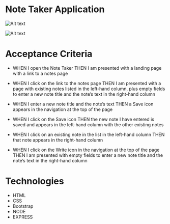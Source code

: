 # Note Taker Application 

![Alt text](https://file%2B.vscode-resource.vscode-cdn.net/Users/soliditize/Desktop/noteTaker%202/Develop/images/Screenshot%202022-12-02%20at%2011.39.26%20PM.png?version%3D1670053437637)


![Alt text](https://file%2B.vscode-resource.vscode-cdn.net/Users/soliditize/Desktop/noteTaker%202/Develop/images/Screenshot%202022-12-02%20at%2011.40.43%20PM.png?version%3D1670053454970)

# Acceptance Criteria 

* WHEN I open the Note Taker THEN I am presented with a landing page with a link to a notes page

* WHEN I click on the link to the notes page THEN I am presented with a page with existing notes listed in the left-hand column, plus empty fields to enter a new note title and the note’s text in the right-hand column

* WHEN I enter a new note title and the note’s text THEN a Save icon appears in the navigation at the top of the page

* WHEN I click on the Save icon THEN the new note I have entered is saved and appears in the left-hand column with the other existing notes

* WHEN I click on an existing note in the list in the left-hand column THEN that note appears in the right-hand column

* WHEN I click on the Write icon in the navigation at the top of the page THEN I am presented with empty fields to enter a new note title and the note’s text in the right-hand column

# Technologies 

- HTML 
- CSS 
- Bootstrap 
- NODE 
- EXPRESS